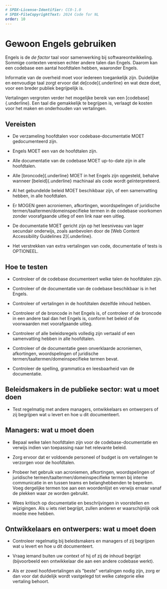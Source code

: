 ```yaml
---
# SPDX-License-Identifier: CC0-1.0
# SPDX-FileCopyrightText: 2024 Code for NL
order: 10
---
```


# Gewoon Engels gebruiken

Engels is de *de factor* taal voor samenwerking bij softwareontwikkeling. Sommige contexten vereisen echter andere talen dan Engels. Daarom kan een codebase een aantal hoofdtalen hebben, waaronder Engels.

Informatie van de overheid moet voor iedereen toegankelijk zijn. Duidelijke en eenvoudige taal zorgt ervoor dat de[code]{.underline} en wat deze doet, voor een breder publiek begrijpelijk is.

Vertalingen vergroten verder het mogelijke bereik van een [codebase]{.underline}. Een taal die gemakkelijk te begrijpen is, verlaagt de kosten voor het maken en onderhouden van vertalingen.

## Vereisten

-   De verzameling hoofdtalen voor codebase-documentatie MOET gedocumenteerd zijn.

-   Engels MOET een van de hoofdtalen zijn.

-   Alle documentatie van de codebase MOET up-to-date zijn in alle hoofdtalen.

-   Alle [broncode]{.underline} MOET in het Engels zijn opgesteld, behalve wanneer [beleid]{.underline} machinaal als code wordt geïnterpreteerd.

-   Al het gebundelde beleid MOET beschikbaar zijn, of een samenvatting hebben, in alle hoofdtalen.

-   Er MOGEN geen acroniemen, afkortingen, woordspelingen of juridische termen/taaltermen/domeinspecifieke termen in de codebase voorkomen zonder voorafgaande uitleg of een link naar een uitleg.

-   De documentatie MOET gericht zijn op het leesniveau van lager secundair onderwijs, zoals aanbevolen door de [Web Content Accessibility Guidelines 2]{.underline}.

-   Het verstrekken van extra vertalingen van code, documentatie of tests is OPTIONEEL.

## Hoe te testen

-   Controleer of de codebase documenteert welke talen de hoofdtalen zijn.

-   Controleer of de documentatie van de codebase beschikbaar is in het Engels.

-   Controleer of vertalingen in de hoofdtalen dezelfde inhoud hebben.

-   Controleer of de broncode in het Engels is, of controleer of de broncode in een andere taal dan het Engels is, conform het beleid of de voorwaarden met voorafgaande uitleg.

-   Controleer of alle beleidsregels volledig zijn vertaald of een samenvatting hebben in alle hoofdtalen.

-   Controleer of de documentatie geen onverklaarde acroniemen, afkortingen, woordspelingen of juridische termen/taaltermen/domeinspecifieke termen bevat.

-   Controleer de spelling, grammatica en leesbaarheid van de documentatie.

## Beleidsmakers in de publieke sector: wat u moet doen

-   Test regelmatig met andere managers, ontwikkelaars en ontwerpers of zij begrijpen wat u levert en hoe u dit documenteert.

## Managers: wat u moet doen

-   Bepaal welke talen hoofdtalen zijn voor de codebase-documentatie en verwijs indien van toepassing naar het relevante beleid.

-   Zorg ervoor dat er voldoende personeel of budget is om vertalingen te verzorgen voor de hoofdtalen.

-   Probeer het gebruik van acroniemen, afkortingen, woordspelingen of juridische termen/taaltermen/domeinspecifieke termen bij interne communicatie in en tussen teams en belanghebbenden te beperken. Voeg dergelijke termen toe aan een woordenlijst en verwijs ernaar vanaf de plekken waar ze worden gebruikt.

-   Wees kritisch op documentatie en beschrijvingen in voorstellen en wijzigingen. Als u iets niet begrijpt, zullen anderen er waarschijnlijk ook moeite mee hebben.

## Ontwikkelaars en ontwerpers: wat u moet doen

-   Controleer regelmatig bij beleidsmakers en managers of zij begrijpen wat u levert en hoe u dit documenteert.

-   Vraag iemand buiten uw context of hij of zij de inhoud begrijpt (bijvoorbeeld een ontwikkelaar die aan een andere codebase werkt).

-   Als er zowel hoofdvertalingen als \"beste\" vertalingen nodig zijn, zorg er dan voor dat duidelijk wordt vastgelegd tot welke categorie elke vertaling behoort.
